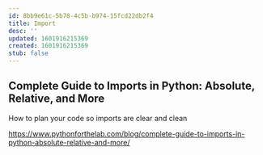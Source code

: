 ```yaml
---
id: 8bb9e61c-5b78-4c5b-b974-15fcd22db2f4
title: Import
desc: ''
updated: 1601916215369
created: 1601916215369
stub: false
---
```


## Complete Guide to Imports in Python: Absolute, Relative, and More
How to plan your code so imports are clear and clean 

https://www.pythonforthelab.com/blog/complete-guide-to-imports-in-python-absolute-relative-and-more/
